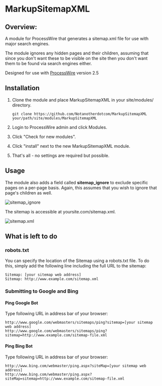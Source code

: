 MarkupSitemapXML
================

## Overview:

A module for ProcessWire that generates a sitemap.xml file for use with major search engines.  

The module ignores any hidden pages and their children, assuming that since you don't want these to be visible on the site then you don't want them to be found via search engines either.

Designed for use with [ProcessWire](http://processwire.com) version 2.5 

## Installation

1. Clone the module and place MarkupSitemapXML in your site/modules/ directory. 
	```
	git clone https://github.com/Notanotherdotcom/MarkupSitemapXML your/path/site/modules/MarkupSitemapXML
	```

2. Login to ProcessWire admin and click Modules. 
3. Click "Check for new modules".
4. Click "install" next to the new MarkupSitemapXML module. 
5. That's all - no settings are required but possible. 


## Usage

The module also adds a field called **sitemap_ignore** to exclude specific pages on a per-page basis. Again, this assumes that you wish to ignore that page's children as well.

![sitemap_ignore](https://github.com/justonestep/processwire-fieldtypeimageextra/blob/feature/global-sitemap_ignore/screens/settings.png)

The sitemap is accessible at yoursite.com/sitemap.xml.

![sitemap.xml](https://github.com/justonestep/processwire-fieldtypeimageextra/blob/feature/global-sitemap_ignore/screens/sitemap.png)

## What is left to do

### robots.txt

You can specify the location of the Sitemap using a robots.txt file. To do this, simply add the following line including the full URL to the sitemap:

```
Sitemap: [your sitemap web address]
Sitemap: http://www.example.com/sitemap.xml
```
### Submitting to Google and Bing

#### Ping Google Bot

Type following URL in address bar of your browser:

```
http://www.google.com/webmasters/sitemaps/ping?sitemap=[your sitemap web address]
http://www.google.com/webmasters/sitemaps/ping?sitemap=http://www.example.com/sitemap-file.xml
```
#### Ping Bing Bot

Type following URL in address bar of your browser:

```
http://www.bing.com/webmaster/ping.aspx?siteMap=[your sitemap web address]
http://www.bing.com/webmaster/ping.aspx?siteMap=sitemap=http://www.example.com/sitemap-file.xml
```